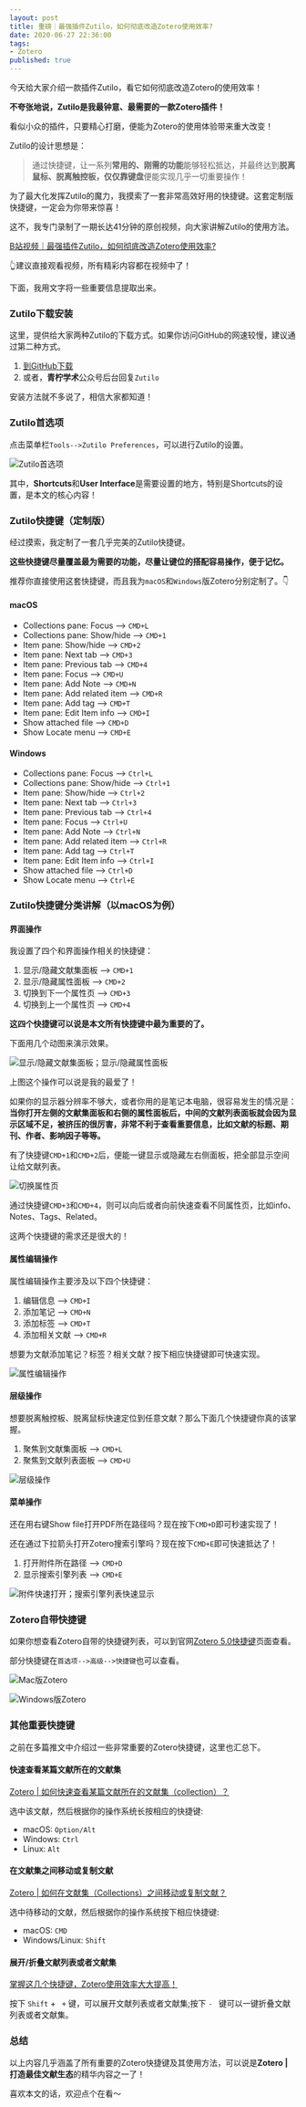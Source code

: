 ```yaml
---
layout: post
title: 重磅｜最强插件Zutilo，如何彻底改造Zotero使用效率?
date: 2020-06-27 22:36:00
tags: 
- Zotero
published: true
---
```


今天给大家介绍一款插件Zutilo，看它如何彻底改造Zotero的使用效率！

**不夸张地说，Zutilo是我最钟意、最需要的一款Zotero插件！**

看似小众的插件，只要精心打磨，便能为Zotero的使用体验带来重大改变！

Zutilo的设计思想是：

>  通过快捷键，让一系列**常用的、刚需的功能**能够轻松抵达，并最终达到**脱离鼠标、脱离触控板，仅仅靠键盘**便能实现几乎一切重要操作！

为了最大化发挥Zutilo的魔力，我摸索了一套非常高效好用的快捷键。这套定制版快捷键，一定会为你带来惊喜！

这不，我专门录制了一期长达41分钟的原创视频，向大家讲解Zutilo的使用方法。

[B站视频｜最强插件Zutilo，如何彻底改造Zotero使用效率?](https://www.bilibili.com/video/BV1zK411n7AR#reply3096016846)

👆建议直接观看视频，所有精彩内容都在视频中了！

下面，我用文字将一些重要信息提取出来。

### Zutilo下载安装

这里，提供给大家两种Zutilo的下载方式。如果你访问GitHub的网速较慢，建议通过第二种方式。

1. [到GitHub下载](https://github.com/willsALMANJ/Zutilo/releases/tag/v3.4.0)
2. 或者，**青柠学术**公众号后台回复`Zutilo`

安装方法就不多说了，相信大家都知道！

### Zutilo首选项

点击菜单栏`Tools-->Zutilo Preferences`，可以进行Zutilo的设置。

![Zutilo首选项](https://figurebed-iseex.oss-cn-hangzhou.aliyuncs.com/img/20200627141808.png)

其中，**Shortcuts**和**User Interface**是需要设置的地方，特别是Shortcuts的设置，是本文的核心内容！

### Zutilo快捷键（定制版）

经过摸索，我定制了一套几乎完美的Zutilo快捷键。

**这些快捷键尽量覆盖最为需要的功能，尽量让键位的搭配容易操作，便于记忆。**

推荐你直接使用这套快捷键，而且我为`macOS`和`Windows`版Zotero分别定制了。👇

#### macOS

- Collections pane: Focus –> `CMD+L`
- Collections pane: Show/hide –> `CMD+1 `
- Item pane: Show/hide –> `CMD+2`
- Item pane: Next tab –> `CMD+3`
- Item pane: Previous tab –> `CMD+4`
- Item pane: Focus –> `CMD+U`
- Item pane: Add Note –> `CMD+N`
- Item pane: Add related item –> `CMD+R` 
- Item pane: Add tag –> `CMD+T`
- Item pane: Edit Item info –> `CMD+I`
- Show attached file –> `CMD+D`
- Show Locate menu –> `CMD+E`

#### Windows

- Collections pane: Focus –> `Ctrl+L`
- Collections pane: Show/hide –> `Ctrl+1 `
- Item pane: Show/hide –> `Ctrl+2`
- Item pane: Next tab –> `Ctrl+3`
- Item pane: Previous tab –> `Ctrl+4`
- Item pane: Focus –> `Ctrl+U`
- Item pane: Add Note –> `Ctrl+N`
- Item pane: Add related item –> `Ctrl+R` 
- Item pane: Add tag –> `Ctrl+T`
- Item pane: Edit Item info –> `Ctrl+I`
- Show attached file –> `Ctrl+D`
- Show Locate menu –> `Ctrl+E`

### Zutilo快捷键分类讲解（以macOS为例）

#### 界面操作

我设置了四个和界面操作相关的快捷键：

1. 显示/隐藏文献集面板 –> `CMD+1 `
2. 显示/隐藏属性面板 –> `CMD+2`
3. 切换到下一个属性页 –> `CMD+3`
4. 切换到上一个属性页 –> `CMD+4`

**这四个快捷键可以说是本文所有快捷键中最为重要的了。**

下面用几个动图来演示效果。

![显示/隐藏文献集面板；显示/隐藏属性面板 ](https://figurebed-iseex.oss-cn-hangzhou.aliyuncs.com/img/20200627143717.gif)

上图这个操作可以说是我的最爱了！

如果你的显示器分辨率不够大，或者你用的是笔记本电脑，很容易发生的情况是：**当你打开左侧的文献集面板和右侧的属性面板后，中间的文献列表面板就会因为显示区域不足，被挤压的很厉害，非常不利于查看重要信息，比如文献的标题、期刊、作者、影响因子等等。**

有了快捷键`CMD+1`和`CMD+2`后，便能一键显示或隐藏左右侧面板，把全部显示空间让给文献列表。

![切换属性页](https://figurebed-iseex.oss-cn-hangzhou.aliyuncs.com/img/20200627144443.gif)

通过快捷键`CMD+3`和`CMD+4`，则可以向后或者向前快速查看不同属性页，比如info、Notes、Tags、Related。

这两个快捷键的需求还是很大的！

#### 属性编辑操作

属性编辑操作主要涉及以下四个快捷键：

1. 编辑信息 –> `CMD+I`
1. 添加笔记 –> `CMD+N`
2. 添加标签 –> `CMD+T`
3. 添加相关文献 –> `CMD+R` 

想要为文献添加笔记？标签？相关文献？按下相应快捷键即可快速实现。



![属性编辑操作](https://figurebed-iseex.oss-cn-hangzhou.aliyuncs.com/img/20200627150113.gif)



#### 层级操作

想要脱离触控板、脱离鼠标快速定位到任意文献？那么下面几个快捷键你真的该掌握。

1. 聚焦到文献集面板 –> `CMD+L`
2. 聚焦到文献列表面板 –> `CMD+U`

![层级操作](https://figurebed-iseex.oss-cn-hangzhou.aliyuncs.com/img/20200627150527.gif)



#### 菜单操作

还在用右键Show file打开PDF所在路径吗？现在按下`CMD+D`即可秒速实现了！

还在通过下拉箭头打开Zotero搜索引擎吗？现在按下`CMD+E`即可快速抵达了！

1. 打开附件所在路径 –> `CMD+D`
2. 显示搜索引擎列表 –> `CMD+E`

![附件快速打开；搜索引擎列表快速显示](https://figurebed-iseex.oss-cn-hangzhou.aliyuncs.com/img/20200627151302.gif)



### Zotero自带快捷键

如果你想查看Zotero自带的快捷键列表，可以到官网[Zotero 5.0快捷键](https://www.zotero.org/support/kb/keyboard_shortcuts "Zotero 5.0快捷键")页面查看。

部分快捷键在`首选项-->高级-->快捷键`也可以查看。

![Mac版Zotero](https://figurebed-iseex.oss-cn-hangzhou.aliyuncs.com/img/20200627151822.png)

![Windows版Zotero](https://figurebed-iseex.oss-cn-hangzhou.aliyuncs.com/img/20200627151858.png)

### 其他重要快捷键

之前在多篇推文中介绍过一些非常重要的Zotero快捷键，这里也汇总下。

#### 快速查看某篇文献所在的文献集

[Zotero \| 如何快速查看某篇文献所在的文献集（collection）？](https://mp.weixin.qq.com/s/Q-wnBVoihsA7PRK4Ar4o-Q)

选中该文献，然后根据你的操作系统长按相应的快捷键:

- macOS: `Option/Alt`
- Windows: `Ctrl`
- Linux: `Alt`

#### 在文献集之间移动或复制文献

[Zotero \| 如何在文献集（Collections）之间移动或复制文献？](https://mp.weixin.qq.com/s/5Q5EF8JZe0pMDSZ7uuIqJA)

选中待移动的文献，然后根据你的操作系统按下相应快捷键:

- macOS: `CMD`
- Windows/Linux: `Shift`

#### 展开/折叠文献列表或者文献集

[掌握这几个快捷键，Zotero使用效率大大提高！](https://mp.weixin.qq.com/s/A23b_yKy9dcJGSwoYuWE7A)

按下  `Shift` + ` +`  键，可以展开文献列表或者文献集;按下 `- ` 键可以一键折叠文献列表或者文献集。

### 总结

以上内容几乎涵盖了所有重要的Zotero快捷键及其使用方法，可以说是**Zotero \| 打造最佳文献生态**的精华内容之一了！

喜欢本文的话，欢迎点个在看～

